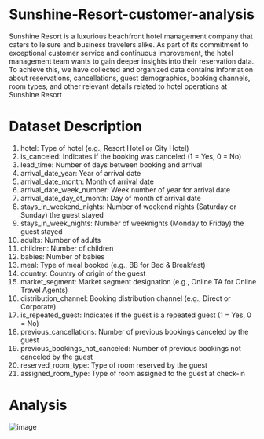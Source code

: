 # Sunshine-Resort-customer-analysis
Sunshine Resort is a luxurious beachfront hotel management company that caters to leisure and business travelers alike. As part of its commitment to exceptional customer service and continuous improvement, the hotel management team wants to gain deeper insights into their reservation data. To achieve this, we have collected and organized data contains information about reservations, cancellations, guest demographics, booking channels, room types, and other relevant details related to hotel operations at Sunshine Resort
# Dataset Description
1.	hotel: Type of hotel (e.g., Resort Hotel or City Hotel)
2.	is_canceled: Indicates if the booking was canceled (1 = Yes, 0 = No)
3.	lead_time: Number of days between booking and arrival
4.	arrival_date_year: Year of arrival date
5.	arrival_date_month: Month of arrival date
6.	arrival_date_week_number: Week number of year for arrival date
7.	arrival_date_day_of_month: Day of month of arrival date
8.	stays_in_weekend_nights: Number of weekend nights (Saturday or Sunday) the guest stayed
9.	stays_in_week_nights: Number of weeknights (Monday to Friday) the guest stayed
10.	adults: Number of adults
11.	children: Number of children
12.	babies: Number of babies
13.	meal: Type of meal booked (e.g., BB for Bed & Breakfast)
14.	country: Country of origin of the guest
15.	market_segment: Market segment designation (e.g., Online TA for Online Travel Agents)
16.	distribution_channel: Booking distribution channel (e.g., Direct or Corporate)
17.	is_repeated_guest: Indicates if the guest is a repeated guest (1 = Yes, 0 = No)
18.	previous_cancellations: Number of previous bookings canceled by the guest
19.	previous_bookings_not_canceled: Number of previous bookings not canceled by the guest
20.	reserved_room_type: Type of room reserved by the guest
21.	assigned_room_type: Type of room assigned to the guest at check-in
# Analysis
![image](https://github.com/Mizlizzy/Sunshine-Resort-customer-analysis/assets/125541494/4ac200ca-d66d-48f9-b1ec-92cf5f85420a)
